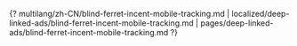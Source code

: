 {? multilang/zh-CN/blind-ferret-incent-mobile-tracking.md | localized/deep-linked-ads/blind-ferret-incent-mobile-tracking.md | pages/deep-linked-ads/blind-ferret-incent-mobile-tracking.md ?}

